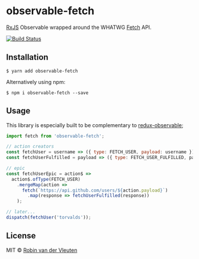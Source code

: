 # observable-fetch

[RxJS](http://github.com/ReactiveX/RxJS) Observable wrapped around the WHATWG [Fetch](https://fetch.spec.whatwg.org/) API.

[![Build Status](https://travis-ci.org/robinvdvleuten/observable-fetch.svg?branch=master)](https://travis-ci.org/robinvdvleuten/observable-fetch)

## Installation

```
$ yarn add observable-fetch
```

Alternatively using npm:

```
$ npm i observable-fetch --save
```

## Usage

This library is especially built to be complementary to [redux-observable](https://redux-observable.js.org/);

```js
import fetch from 'observable-fetch';

// action creators
const fetchUser = username => ({ type: FETCH_USER, payload: username });
const fetchUserFulfilled = payload => ({ type: FETCH_USER_FULFILLED, payload });

// epic
const fetchUserEpic = action$ =>
  action$.ofType(FETCH_USER)
    .mergeMap(action =>
      fetch(`https://api.github.com/users/${action.payload}`)
        .map(response => fetchUserFulfilled(response))
    );

// later...
dispatch(fetchUser('torvalds'));
```

## License

MIT © [Robin van der Vleuten](https://www.robinvdvleuten.nl)
